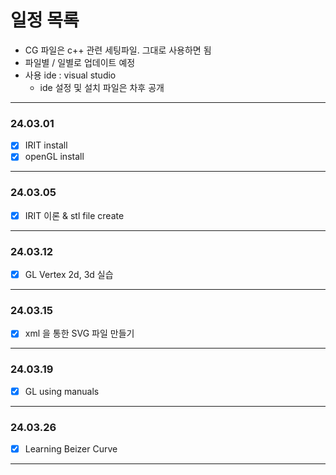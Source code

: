 # **일정 목록**

- CG 파일은 c++ 관련 세팅파일. 그대로 사용하면 됨
- 파일별 / 일별로 업데이트 예정
- 사용 ide : visual studio
    - ide 설정 및 설치 파일은 차후 공개

___

### 24.03.01

- [x] IRIT install
- [x] openGL install
___

### 24.03.05

- [x] IRIT 이론 & stl file create

___

### 24.03.12

- [x] GL Vertex 2d, 3d 실습

___

### 24.03.15

- [x] xml 을 통한 SVG 파일 만들기

___

### 24.03.19

- [x] GL using manuals

___

### 24.03.26

- [x] Learning Beizer Curve 

___
